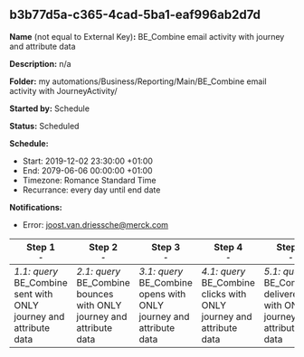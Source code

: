 ## b3b77d5a-c365-4cad-5ba1-eaf996ab2d7d

**Name** (not equal to External Key)**:** BE_Combine email activity with journey and attribute data

**Description:** n/a

**Folder:** my automations/Business/Reporting/Main/BE_Combine email activity with JourneyActivity/

**Started by:** Schedule

**Status:** Scheduled

**Schedule:**

* Start: 2019-12-02 23:30:00 +01:00
* End: 2079-06-06 00:00:00 +01:00
* Timezone: Romance Standard Time
* Recurrance: every day until end date

**Notifications:**

* Error: joost.van.driessche@merck.com

| Step 1<br>_<small>-</small>_ | Step 2<br>_<small>-</small>_ | Step 3<br>_<small>-</small>_ | Step 4<br>_<small>-</small>_ | Step 5<br>_<small>-</small>_ | Step 6<br>_<small>-</small>_ | Step 7<br>_<small>-</small>_ | Step 8<br>_<small>-</small>_ |
| --- | --- | --- | --- | --- | --- | --- | --- |
| _1.1: query_<br>BE_Combine sent with ONLY journey and attribute data | _2.1: query_<br>BE_Combine bounces with ONLY journey and attribute data | _3.1: query_<br>BE_Combine opens with ONLY journey and attribute data | _4.1: query_<br>BE_Combine clicks with ONLY journey and attribute data | _5.1: query_<br>BE_Combine delivered with ONLY journey and attribute data | _6.1: query_<br>BE_Non-openers Reporting_ONLY journeys | _7.1: query_<br>BE_Open but not clicked Reporting_ONLY journeys | _8.1: query_<br>BE_Non-clickers Reporting_ONLY journeys |
